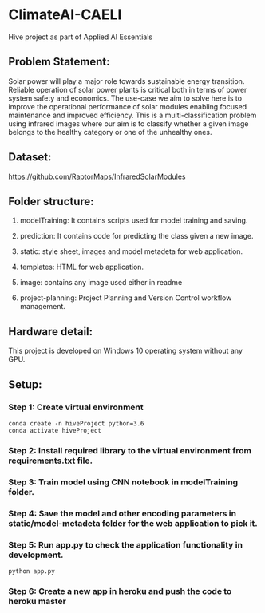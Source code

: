 # ClimateAI-CAELI 
Hive project as part of Applied AI Essentials

## Problem Statement: 

Solar power will play a major role towards sustainable energy transition. Reliable operation of solar power plants is critical both in terms of power system safety and economics. The use-case we aim to solve here is to improve the operational performance of solar modules enabling focused maintenance and improved efficiency. This is a multi-classification problem using infrared images where our aim is to classify whether a given image belongs to the healthy category or one of the unhealthy ones. 

## Dataset:

https://github.com/RaptorMaps/InfraredSolarModules

## Folder structure:

1. modelTraining: It contains scripts used for model training and saving.

2. prediction: It contains code for predicting the class given a new image.

3. static: style sheet, images and model metadeta for web application.

4. templates: HTML for web application.

5. image: contains any image used either in readme 

6. project-planning: Project Planning and Version Control workflow management.

## Hardware detail:

This project is developed on Windows 10 operating system without any GPU.

## Setup:

### Step 1: Create virtual environment

```
conda create -n hiveProject python=3.6
conda activate hiveProject
```
### Step 2: Install required library to the virtual environment from requirements.txt file.

### Step 3: Train model using CNN notebook in modelTraining folder.

### Step 4: Save the model and other encoding parameters in static/model-metadeta folder for the web application to pick it.

### Step 5: Run app.py to check the application functionality in development.

```
python app.py
```

### Step 6: Create a new app in heroku and push the code to heroku master  



  